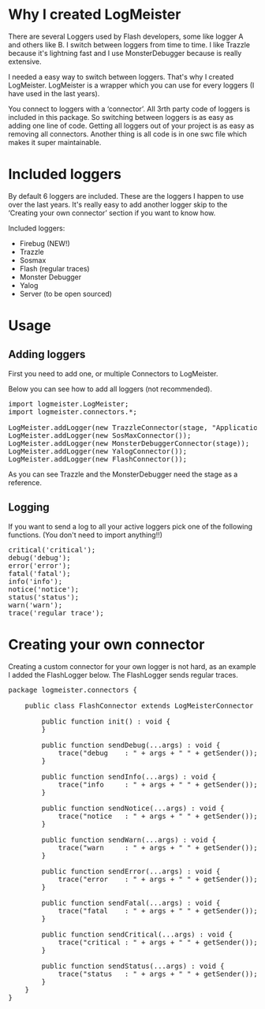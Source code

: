 # Why I created LogMeister

There are several Loggers used by Flash developers, some like logger A and others like B. I switch between loggers from time to time. I like Trazzle because it's lightning fast and I use MonsterDebugger because is really extensive. 

I needed a easy way to switch between loggers. That's why I created LogMeister. LogMeister is a wrapper which you can use for every loggers (I have used in the last years).

You connect to loggers with a ‘connector’. All 3rth party code of loggers is included in this package. So switching between loggers is as easy as adding one line of code. Getting all loggers out of your project is as easy as removing all connectors. Another thing is all code is in one swc file which makes it super maintainable.

# Included loggers

By default 6 loggers are included. These are the loggers I happen to use over the last years. It's really easy to add another logger skip to the ‘Creating your own connector’ section if you want to know how.

Included loggers:

* Firebug (NEW!)
* Trazzle
* Sosmax
* Flash (regular traces)
* Monster Debugger
* Yalog
* Server (to be open sourced)

# Usage

## Adding loggers

First you need to add one, or multiple Connectors to LogMeister.

Below you can see how to add all loggers (not recommended).

<pre>
import logmeister.LogMeister;
import logmeister.connectors.*;

LogMeister.addLogger(new TrazzleConnector(stage, "Application Name"));
LogMeister.addLogger(new SosMaxConnector());
LogMeister.addLogger(new MonsterDebuggerConnector(stage));
LogMeister.addLogger(new YalogConnector());
LogMeister.addLogger(new FlashConnector());
</pre>

As you can see Trazzle and the MonsterDebugger need the stage as a reference.

## Logging

If you want to send a log to all your active loggers pick one of the following functions. (You don't need to import anything!!)

<pre>
critical('critical');
debug('debug');
error('error');
fatal('fatal');
info('info');
notice('notice');
status('status');
warn('warn');
trace('regular trace');
</pre>

# Creating your own connector

Creating a custom connector for your own logger is not hard, as an example I added the FlashLogger below. The FlashLogger sends regular traces.

<pre>
package logmeister.connectors {

	public class FlashConnector extends LogMeisterConnector implements ILogMeisterConnector {

		public function init() : void {
		}

		public function sendDebug(...args) : void {
			trace("debug    : " + args + " " + getSender());
		}

		public function sendInfo(...args) : void {
			trace("info     : " + args + " " + getSender());
		}

		public function sendNotice(...args) : void {
			trace("notice   : " + args + " " + getSender());
		}

		public function sendWarn(...args) : void {
			trace("warn     : " + args + " " + getSender());
		}

		public function sendError(...args) : void {
			trace("error    : " + args + " " + getSender());
		}

		public function sendFatal(...args) : void {
			trace("fatal    : " + args + " " + getSender());
		}

		public function sendCritical(...args) : void {
			trace("critical : " + args + " " + getSender());
		}

		public function sendStatus(...args) : void {
			trace("status   : " + args + " " + getSender());
		}
	}
}
</pre>